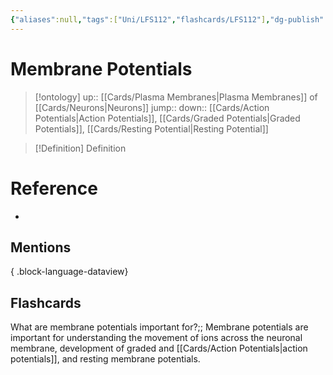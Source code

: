 ```yaml
---
{"aliases":null,"tags":["Uni/LFS112","flashcards/LFS112"],"dg-publish":true,"permalink":"/cards/membrane-potentials/","dgPassFrontmatter":true}
---
```


# Membrane Potentials

> [!ontology]
> up:: [[Cards/Plasma Membranes\|Plasma Membranes]] of [[Cards/Neurons\|Neurons]]
> jump:: 
> down:: [[Cards/Action Potentials\|Action Potentials]], [[Cards/Graded Potentials\|Graded Potentials]], [[Cards/Resting Potential\|Resting Potential]]

> [!Definition] Definition
> 

# Reference
- 

## Mentions

{ .block-language-dataview}

## Flashcards

What are membrane potentials important for?;; Membrane potentials are important for understanding the movement of ions across the neuronal membrane, development of graded and [[Cards/Action Potentials\|action potentials]], and resting membrane potentials.
<!--SR:!2023-11-14,40,230-->
